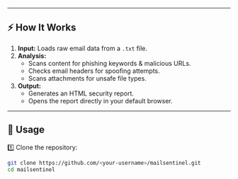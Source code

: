 
---

## ⚡ How It Works
1. **Input:** Loads raw email data from a `.txt` file.
2. **Analysis:**
   - Scans content for phishing keywords & malicious URLs.
   - Checks email headers for spoofing attempts.
   - Scans attachments for unsafe file types.
3. **Output:**  
   - Generates an HTML security report.
   - Opens the report directly in your default browser.

---

## 📌 Usage
1️⃣ Clone the repository:
```bash
git clone https://github.com/<your-username>/mailsentinel.git
cd mailsentinel



